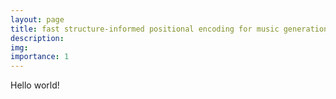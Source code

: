 ```yaml
---
layout: page
title: fast structure-informed positional encoding for music generation
description:
img:
importance: 1
---
```


Hello world!

